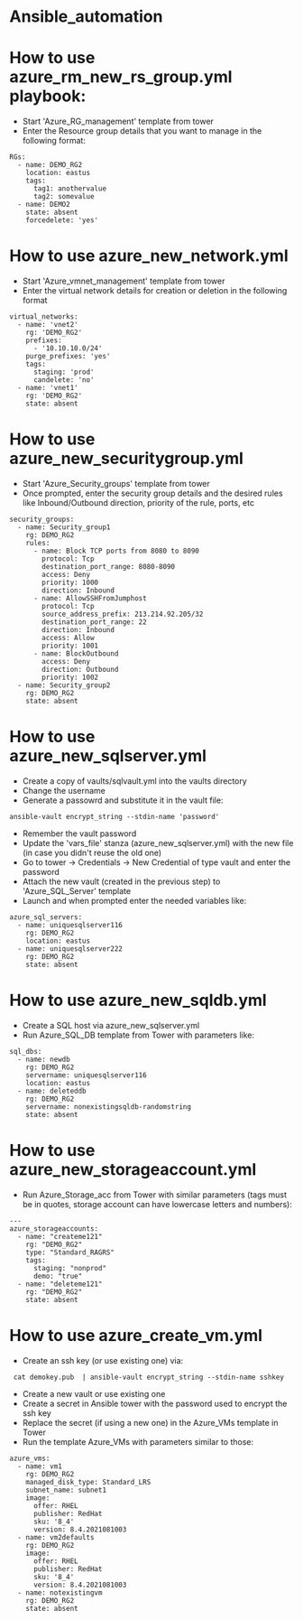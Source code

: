 # Ansible_automation

# How to use azure_rm_new_rs_group.yml playbook:
- Start 'Azure_RG_management' template from tower
- Enter the Resource group details that you want to manage in the following format:
```
RGs:
  - name: DEMO_RG2
    location: eastus
    tags:
      tag1: anothervalue
      tag2: somevalue
  - name: DEMO2
    state: absent
    forcedelete: 'yes'
```

# How to use azure_new_network.yml
- Start 'Azure_vmnet_management' template from tower
- Enter the virtual network details for creation or deletion in the following format

```
virtual_networks:
  - name: 'vnet2'
    rg: 'DEMO_RG2'
    prefixes:
      - '10.10.10.0/24'
    purge_prefixes: 'yes'
    tags:
      staging: 'prod'
      candelete: 'no'
  - name: 'vnet1'
    rg: 'DEMO_RG2'
    state: absent
```

# How to use azure_new_securitygroup.yml
- Start 'Azure_Security_groups' template from tower
- Once prompted, enter the security group details and the desired rules like Inbound/Outbound direction, priority of the rule, ports, etc

```
security_groups:
  - name: Security_group1
    rg: DEMO_RG2
    rules:
      - name: Block TCP ports from 8080 to 8090
        protocol: Tcp
        destination_port_range: 8080-8090
        access: Deny
        priority: 1000
        direction: Inbound
      - name: AllowSSHFromJumphost
        protocol: Tcp
        source_address_prefix: 213.214.92.205/32
        destination_port_range: 22
        direction: Inbound
        access: Allow
        priority: 1001
      - name: BlockOutbound
        access: Deny
        direction: Outbound
        priority: 1002
  - name: Security_group2
    rg: DEMO_RG2
    state: absent
```

# How to use azure_new_sqlserver.yml
- Create a copy of vaults/sqlvault.yml into the vaults directory
- Change the username
- Generate a passowrd and substitute it in the vault file:
```
ansible-vault encrypt_string --stdin-name 'password'
```
- Remember the vault password
- Update the 'vars_file' stanza (azure_new_sqlserver.yml) with the new file (in case you didn't reuse the old one)
- Go to tower -> Credentials -> New Credential of type vault and enter the password
- Attach the new vault (created in the previous step) to 'Azure_SQL_Server' template
- Launch and when prompted enter the needed variables like:
```
azure_sql_servers:
  - name: uniquesqlserver116
    rg: DEMO_RG2
    location: eastus
  - name: uniquesqlserver222
    rg: DEMO_RG2
    state: absent
```

# How to use azure_new_sqldb.yml
- Create a SQL host via azure_new_sqlserver.yml
- Run Azure_SQL_DB template from Tower with parameters like:
```
sql_dbs:
  - name: newdb
    rg: DEMO_RG2
    servername: uniquesqlserver116
    location: eastus
  - name: deleteddb
    rg: DEMO_RG2
    servername: nonexistingsqldb-randomstring
    state: absent
```

# How to use azure_new_storageaccount.yml
- Run Azure_Storage_acc from Tower with similar parameters (tags must be in quotes, storage account can have lowercase letters and numbers):
```
---
azure_storageaccounts:
  - name: "createme121"
    rg: "DEMO_RG2"
    type: "Standard_RAGRS"
    tags:
      staging: "nonprod"
      demo: "true"
  - name: "deleteme121"
    rg: "DEMO_RG2"
    state: absent
```

# How to use azure_create_vm.yml
- Create an ssh key (or use existing one) via:
```
 cat demokey.pub  | ansible-vault encrypt_string --stdin-name sshkey
```
- Create a new vault or use existing one
- Create a secret in Ansible tower with the password used to encrypt the ssh key
- Replace the secret (if using a new one) in the Azure_VMs template in Tower
- Run the template Azure_VMs with parameters similar to those:

```
azure_vms:
  - name: vm1
    rg: DEMO_RG2
    managed_disk_type: Standard_LRS
    subnet_name: subnet1
    image:
      offer: RHEL
      publisher: RedHat
      sku: '8_4'
      version: 8.4.2021081003
  - name: vm2defaults
    rg: DEMO_RG2
    image:
      offer: RHEL
      publisher: RedHat
      sku: '8_4'
      version: 8.4.2021081003
  - name: notexistingvm
    rg: DEMO_RG2
    state: absent
```
